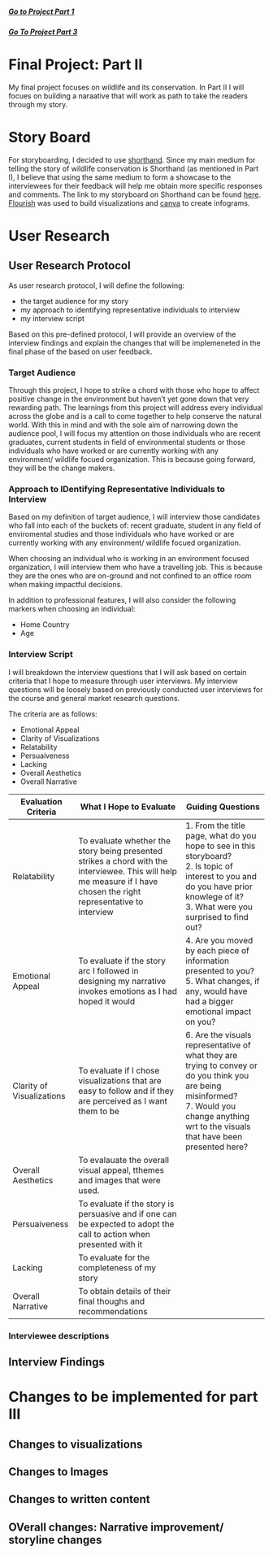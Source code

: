 ##### [Go to Project Part 1](FinalProject1.md)

##### [Go To Project Part 3](FinalProject3.md)

# Final Project: Part II
My final project focuses on wildlife and its conservation. In Part II I will focues on building a naraative that will work as path to take the readers through my story.

# Story Board
For storyboarding, I decided to use [shorthand](https://shorthand.com/). Since my main medium for telling the story of wildlife conservation is Shorthand (as mentioned in Part I), I believe that using the same medium to form a showcase to the interviewees for their feedback will help me obtain more specific responses and comments. 
The link to my storyboard on Shorthand can be found [here](https://preview.shorthand.com/wwCH78d1u4WSKyrD). [Flourish](https://flourish.studio/) was used to build visualizations and [canva](https://www.canva.com/) to create infograms.

# User Research

## User Research Protocol
As user research protocol, I will define the following:
- the target audience for my story
- my approach to identifying representative individuals to interview
- my interview script 

Based on this pre-defined protocol, I will provide an overview of the interview findings and explain the changes that will be implemeneted in the final phase of the based on user feedback. 

### Target Audience
Through this project, I hope to strike a chord with those who hope to affect positive change in the environment but haven’t yet gone down that very rewarding path. The learnings from this project will address every individual across the globe and is a call to come together to help conserve the natural world.
With this in mind and with the sole aim of narrowing down the audience pool, I will focus my attention on those individuals who are recent graduates, current students in field of environmental students or those individuals who have worked or are currently working with any environment/ wildlife focued organization. This is because going forward, they will be the change makers. 

### Approach to IDentifying Representative Individuals to Interview
Based on my definition of target audience, I will interview those candidates who fall into each of the buckets of: recent graduate, student in any field of enviromental studies and those individuals who have worked or are currently working with any environment/ wildlife focued organization. 

When choosing an individual who is working in an environment focused organization, I will interview them who have a travelling job. This is because they are the ones who are on-ground and not confined to an office room when making impactful decisions. 

In addition to professional features, I will also consider the following markers when choosing an individual:
- Home Country 
- Age

### Interview Script
I will breakdown the interview questions that I will ask based on certain criteria that I hope to measure through user interviews. My interview questions will be loosely based on previously conducted user interviews for the course and general market research questions. 

The criteria are as follows:
- Emotional Appeal
- Clarity of Visualizations 
- Relatability
- Persuaiveness
- Lacking 
- Overall Aesthetics
- Overall Narrative

| Evaluation Criteria   |  What I Hope to Evaluate | Guiding Questions |             
| ----- | ----- | ----- |
| Relatability | To evaluate whether the story being presented strikes a chord with the interviewee. This will help me measure if I have chosen the right representative to interview | 1. From the title page, what do you hope to see in this storyboard? <br /> 2. Is topic of interest to you and do you have prior knowlege of it?<br />3. What were you surprised to find out? |
Emotional Appeal | To evaluate if the story arc I followed in designing my narrative invokes emotions as I had hoped it would | 4. Are you moved by each piece of information presented to you? <br /> 5. What changes, if any, would have had a bigger emotional impact on you? |
Clarity of Visualizations | To evaluate if I chose visualizations that are easy to follow and if they are perceived as I want them to be | 6. Are the visuals representative of what they are trying to convey or do you think you are being misinformed? <br /> 7. Would you change anything wrt to the visuals that have been presented here? |
Overall Aesthetics | To evalauate the overall visual appeal, tthemes and images that were used. 
Persuaiveness | To evaluate if the story is persuasive and if one can be expected to adopt the call to action when presented with it |
Lacking | To evaluate for the completeness of my story |
Overall Narrative | To obtain details of their final thoughs and recommendations |


### Interviewee descriptions

## Interview Findings

# Changes to be implemented for part III
## Changes to visualizations
## Changes to Images
## Changes to written content
## OVerall changes: Narrative improvement/ storyline changes
